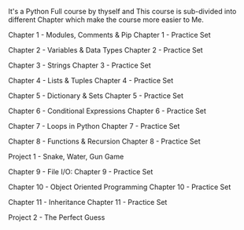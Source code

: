 It's a Python Full course by thyself and This course is sub-divided 
into different Chapter which make the course more easier to Me.

Chapter 1 - Modules, Comments & Pip
Chapter 1 - Practice Set 

Chapter 2 - Variables & Data Types
Chapter 2 - Practice Set

Chapter 3 - Strings
Chapter 3 - Practice Set

Chapter 4 - Lists & Tuples
Chapter 4 - Practice Set

Chapter 5 - Dictionary & Sets
Chapter 5 - Practice Set

Chapter 6 - Conditional Expressions
Chapter 6 - Practice Set

Chapter 7 - Loops in Python
Chapter 7 - Practice Set

Chapter 8 - Functions & Recursion
Chapter 8 - Practice Set

Project 1 - Snake, Water, Gun Game

Chapter 9 - File I/O:
Chapter 9 - Practice Set

Chapter 10 - Object Oriented Programming
Chapter 10 - Practice Set

Chapter 11 - Inheritance
Chapter 11 - Practice Set

Project 2 - The Perfect Guess